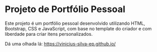 # Projeto de Portfólio Pessoal

Este projeto é um portfólio pessoal desenvolvido utilizando HTML, Bootstrap, CSS e JavaScript, com base no template do criador e com liberdade para criar itens personalizados.

Dá uma olhada lá: https://vinicius-silva-ep.github.io/
